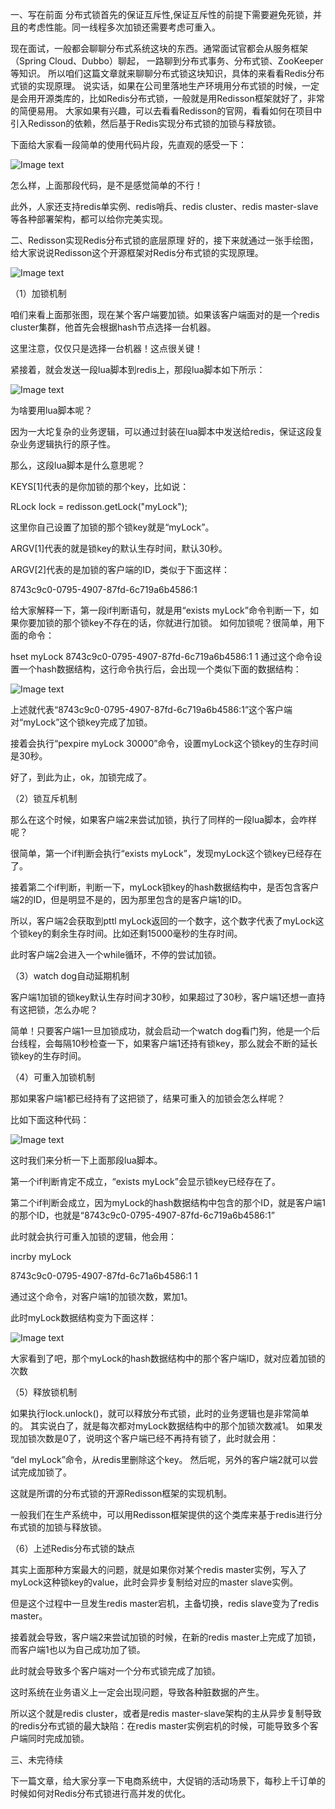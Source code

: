 一、写在前面
分布式锁首先的保证互斥性,保证互斥性的前提下需要避免死锁，并且的考虑性能。同一线程多次加锁还需要考虑可重入。

现在面试，一般都会聊聊分布式系统这块的东西。通常面试官都会从服务框架（Spring Cloud、Dubbo）聊起，
一路聊到分布式事务、分布式锁、ZooKeeper等知识。
所以咱们这篇文章就来聊聊分布式锁这块知识，具体的来看看Redis分布式锁的实现原理。
说实话，如果在公司里落地生产环境用分布式锁的时候，一定是会用开源类库的，比如Redis分布式锁，一般就是用Redisson框架就好了，非常的简便易用。
大家如果有兴趣，可以去看看Redisson的官网，看看如何在项目中引入Redisson的依赖，然后基于Redis实现分布式锁的加锁与释放锁。

下面给大家看一段简单的使用代码片段，先直观的感受一下：

![Image text](img/1585554339.jpg)

怎么样，上面那段代码，是不是感觉简单的不行！

此外，人家还支持redis单实例、redis哨兵、redis cluster、redis master-slave等各种部署架构，都可以给你完美实现。

二、Redisson实现Redis分布式锁的底层原理
好的，接下来就通过一张手绘图，给大家说说Redisson这个开源框架对Redis分布式锁的实现原理。

![Image text](img/1585554443.jpg)

（1）加锁机制

咱们来看上面那张图，现在某个客户端要加锁。如果该客户端面对的是一个redis cluster集群，他首先会根据hash节点选择一台机器。

这里注意，仅仅只是选择一台机器！这点很关键！

紧接着，就会发送一段lua脚本到redis上，那段lua脚本如下所示：

![Image text](img/1585554613.jpg)

为啥要用lua脚本呢？

因为一大坨复杂的业务逻辑，可以通过封装在lua脚本中发送给redis，保证这段复杂业务逻辑执行的原子性。

那么，这段lua脚本是什么意思呢？

KEYS[1]代表的是你加锁的那个key，比如说：

RLock lock = redisson.getLock("myLock");

这里你自己设置了加锁的那个锁key就是“myLock”。

ARGV[1]代表的就是锁key的默认生存时间，默认30秒。

ARGV[2]代表的是加锁的客户端的ID，类似于下面这样：

8743c9c0-0795-4907-87fd-6c719a6b4586:1

给大家解释一下，第一段if判断语句，就是用“exists myLock”命令判断一下，如果你要加锁的那个锁key不存在的话，你就进行加锁。
如何加锁呢？很简单，用下面的命令：

hset myLock 
    8743c9c0-0795-4907-87fd-6c719a6b4586:1 1
通过这个命令设置一个hash数据结构，这行命令执行后，会出现一个类似下面的数据结构：

![Image text](img/1585554830.jpg)

上述就代表“8743c9c0-0795-4907-87fd-6c719a6b4586:1”这个客户端对“myLock”这个锁key完成了加锁。

接着会执行“pexpire myLock 30000”命令，设置myLock这个锁key的生存时间是30秒。

好了，到此为止，ok，加锁完成了。

（2）锁互斥机制

那么在这个时候，如果客户端2来尝试加锁，执行了同样的一段lua脚本，会咋样呢？

很简单，第一个if判断会执行“exists myLock”，发现myLock这个锁key已经存在了。

接着第二个if判断，判断一下，myLock锁key的hash数据结构中，是否包含客户端2的ID，但是明显不是的，因为那里包含的是客户端1的ID。

所以，客户端2会获取到pttl myLock返回的一个数字，这个数字代表了myLock这个锁key的剩余生存时间。比如还剩15000毫秒的生存时间。

此时客户端2会进入一个while循环，不停的尝试加锁。

（3）watch dog自动延期机制

客户端1加锁的锁key默认生存时间才30秒，如果超过了30秒，客户端1还想一直持有这把锁，怎么办呢？

简单！只要客户端1一旦加锁成功，就会启动一个watch dog看门狗，他是一个后台线程，会每隔10秒检查一下，如果客户端1还持有锁key，那么就会不断的延长锁key的生存时间。


（4）可重入加锁机制

那如果客户端1都已经持有了这把锁了，结果可重入的加锁会怎么样呢？

比如下面这种代码：

![Image text](img/1585555241.jpg)

这时我们来分析一下上面那段lua脚本。


第一个if判断肯定不成立，“exists myLock”会显示锁key已经存在了。

第二个if判断会成立，因为myLock的hash数据结构中包含的那个ID，就是客户端1的那个ID，也就是“8743c9c0-0795-4907-87fd-6c719a6b4586:1”

此时就会执行可重入加锁的逻辑，他会用：

incrby myLock 

 8743c9c0-0795-4907-87fd-6c71a6b4586:1 1

通过这个命令，对客户端1的加锁次数，累加1。

此时myLock数据结构变为下面这样：

![Image text](img/1585555282.jpg)

大家看到了吧，那个myLock的hash数据结构中的那个客户端ID，就对应着加锁的次数

（5）释放锁机制

如果执行lock.unlock()，就可以释放分布式锁，此时的业务逻辑也是非常简单的。
其实说白了，就是每次都对myLock数据结构中的那个加锁次数减1。
如果发现加锁次数是0了，说明这个客户端已经不再持有锁了，此时就会用：

“del myLock”命令，从redis里删除这个key。
然后呢，另外的客户端2就可以尝试完成加锁了。

这就是所谓的分布式锁的开源Redisson框架的实现机制。

一般我们在生产系统中，可以用Redisson框架提供的这个类库来基于redis进行分布式锁的加锁与释放锁。

（6）上述Redis分布式锁的缺点

其实上面那种方案最大的问题，就是如果你对某个redis master实例，写入了myLock这种锁key的value，此时会异步复制给对应的master slave实例。

但是这个过程中一旦发生redis master宕机，主备切换，redis slave变为了redis master。

接着就会导致，客户端2来尝试加锁的时候，在新的redis master上完成了加锁，而客户端1也以为自己成功加了锁。

此时就会导致多个客户端对一个分布式锁完成了加锁。



这时系统在业务语义上一定会出现问题，导致各种脏数据的产生。



所以这个就是redis cluster，或者是redis master-slave架构的主从异步复制导致的redis分布式锁的最大缺陷：在redis master实例宕机的时候，可能导致多个客户端同时完成加锁。





三、未完待续



下一篇文章，给大家分享一下电商系统中，大促销的活动场景下，每秒上千订单的时候如何对Redis分布式锁进行高并发的优化。

